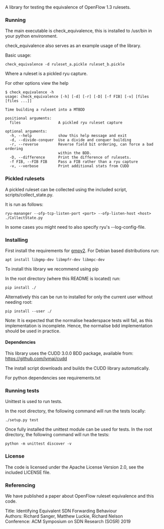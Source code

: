 A library for testing the equivalence of OpenFlow 1.3 rulesets.


### Running

The main executable is check_equivalence, this is installed to
/usr/bin in your python environment.

check_equivalence also serves as an example usage of the library.

Basic usage:
```
check_equivalence -d ruleset_a.pickle ruleset_b.pickle
```
Where a ruleset is a pickled ryu capture.

For other options view the help
```
$ check_equivalence -h
usage: check_equivalence [-h] [-d] [-r] [-D] [-f FIB] [-v] [files [files ...]]

Time building a ruleset into a MTBDD

positional arguments:
  files                 A pickled ryu ruleset capture

optional arguments:
  -h, --help            show this help message and exit
  -d, --divide-conquer  Use a divide and conquer building
  -r, --reverse         Reverse field bit ordering, can force a bad ordering
                        within the BDD.
  -D, --difference      Print the difference of rulesets.
  -f FIB, --FIB FIB     Pass a FIB rather than a ryu capture
  -v, --verbose         Print additional stats from CUDD
```

### Pickled rulesets

A pickled ruleset can be collected using the included script, scripts/collect_state.py.


It is run as follows:
```
ryu-mananger --ofp-tcp-listen-port <port> --ofp-listen-host <host> ./CollectState.py
```

In some cases you might need to also specify ryu's --log-config-file.

### Installing

First install the requirements for [gmpy2](https://gmpy2.readthedocs.io/en/latest/).
For Debian based distributions run:
```
apt install libgmp-dev libmpfr-dev libmpc-dev
```

To install this library we recommend using pip

In the root directory (where this README is located) run:
```
pip install ./
```

Alternatively this can be run to installed for only the current user
without needing root:
```
pip install --user ./
```

Note: It is expected that the normalise headerspace tests will fail, as this
implementation is incomplete. Hence, the normalise bdd implementation
should be used in practice.

#### Dependencies

This library uses the CUDD 3.0.0 BDD package, available from:
https://github.com/ivmai/cudd

The install script downloads and builds the CUDD library automatically.

For python dependencies see requirements.txt

### Running tests

Unittest is used to run tests.

In the root directory, the following command will run the tests locally:
```
./setup.py test
```

Once fully installed the unittest module can be used for tests.
In the root directory, the following command will run the tests:
```
python -m unittest discover -v
```

### License

The code is licensed under the Apache License Version 2.0, see the included
LICENSE file.

### Referencing

We have published a paper about OpenFlow ruleset equivalence and this code.

Title: Identifying Equivalent SDN Forwarding Behaviour \
Authors: Richard Sanger, Matthew Luckie, Richard Nelson \
Conference: ACM Symposium on SDN Research (SOSR) 2019
